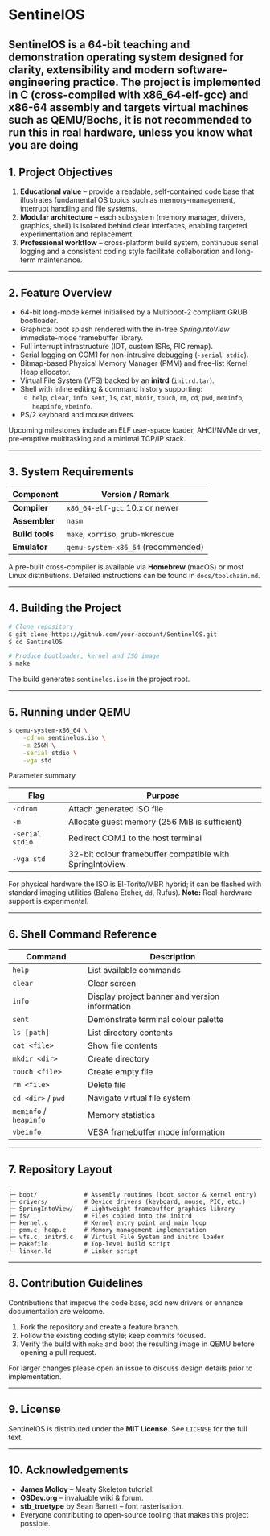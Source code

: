 # SentinelOS

SentinelOS is a 64-bit teaching and demonstration operating system designed for clarity, extensibility and modern software-engineering practice.  The project is implemented in C (cross-compiled with **x86_64-elf-gcc**) and x86-64 assembly and targets virtual machines such as QEMU/Bochs, it is not recommended to run this in real hardware, unless you know what you are doing
---

## 1. Project Objectives

1. **Educational value** – provide a readable, self-contained code base that illustrates fundamental OS topics such as memory-management, interrupt handling and file systems.
2. **Modular architecture** – each subsystem (memory manager, drivers, graphics, shell) is isolated behind clear interfaces, enabling targeted experimentation and replacement.
3. **Professional workflow** – cross-platform build system, continuous serial logging and a consistent coding style facilitate collaboration and long-term maintenance.

---

## 2. Feature Overview

* 64-bit long-mode kernel initialised by a Multiboot-2 compliant GRUB bootloader.
* Graphical boot splash rendered with the in-tree *SpringIntoView* immediate-mode framebuffer library.
* Full interrupt infrastructure (IDT, custom ISRs, PIC remap).
* Serial logging on COM1 for non-intrusive debugging (`-serial stdio`).
* Bitmap-based Physical Memory Manager (PMM) and free-list Kernel Heap allocator.
* Virtual File System (VFS) backed by an **initrd** (`initrd.tar`).
* Shell with inline editing & command history supporting:
  * `help`, `clear`, `info`, `sent`, `ls`, `cat`, `mkdir`, `touch`, `rm`, `cd`, `pwd`, `meminfo`, `heapinfo`, `vbeinfo`.
* PS/2 keyboard and mouse drivers.

Upcoming milestones include an ELF user-space loader, AHCI/NVMe driver, pre-emptive multitasking and a minimal TCP/IP stack.

---

## 3. System Requirements

| Component | Version / Remark |
|-----------|------------------|
| **Compiler** | `x86_64-elf-gcc` 10.x or newer |
| **Assembler** | `nasm` |
| **Build tools** | `make`, `xorriso`, `grub-mkrescue` |
| **Emulator** | `qemu-system-x86_64` (recommended) |

A pre-built cross-compiler is available via **Homebrew** (macOS) or most Linux distributions. Detailed instructions can be found in `docs/toolchain.md`.

---

## 4. Building the Project

```bash
# Clone repository
$ git clone https://github.com/your-account/SentinelOS.git
$ cd SentinelOS

# Produce bootloader, kernel and ISO image
$ make
```

The build generates `sentinelos.iso` in the project root.

---

## 5. Running under QEMU

```bash
$ qemu-system-x86_64 \
    -cdrom sentinelos.iso \
    -m 256M \
    -serial stdio \
    -vga std
```

Parameter summary

| Flag | Purpose |
|------|---------|
| `-cdrom` | Attach generated ISO file |
| `-m` | Allocate guest memory (256 MiB is sufficient) |
| `-serial stdio` | Redirect COM1 to the host terminal |
| `-vga std` | 32-bit colour framebuffer compatible with SpringIntoView |

For physical hardware the ISO is El-Torito/MBR hybrid; it can be flashed with standard imaging utilities (Balena Etcher, `dd`, Rufus). **Note:** Real-hardware support is experimental.

---

## 6. Shell Command Reference

| Command | Description |
|---------|-------------|
| `help` | List available commands |
| `clear` | Clear screen |
| `info` | Display project banner and version information |
| `sent` | Demonstrate terminal colour palette |
| `ls [path]` | List directory contents |
| `cat <file>` | Show file contents |
| `mkdir <dir>` | Create directory |
| `touch <file>` | Create empty file |
| `rm <file>` | Delete file |
| `cd <dir>` / `pwd` | Navigate virtual file system |
| `meminfo` / `heapinfo` | Memory statistics |
| `vbeinfo` | VESA framebuffer mode information |

---

## 7. Repository Layout

```
.
├─ boot/             # Assembly routines (boot sector & kernel entry)
├─ drivers/          # Device drivers (keyboard, mouse, PIC, etc.)
├─ SpringIntoView/   # Lightweight framebuffer graphics library
├─ fs/               # Files copied into the initrd
├─ kernel.c          # Kernel entry point and main loop
├─ pmm.c, heap.c     # Memory management implementation
├─ vfs.c, initrd.c   # Virtual File System and initrd loader
├─ Makefile          # Top-level build script
└─ linker.ld         # Linker script
```

---

## 8. Contribution Guidelines

Contributions that improve the code base, add new drivers or enhance documentation are welcome.

1. Fork the repository and create a feature branch.
2. Follow the existing coding style; keep commits focused.
3. Verify the build with `make` and boot the resulting image in QEMU before opening a pull request.

For larger changes please open an issue to discuss design details prior to implementation.

---

## 9. License

SentinelOS is distributed under the **MIT License**.  See `LICENSE` for the full text.

---

## 10. Acknowledgements

* **James Molloy** – Meaty Skeleton tutorial.
* **OSDev.org** – invaluable wiki & forum.
* **stb_truetype** by Sean Barrett – font rasterisation.
* Everyone contributing to open-source tooling that makes this project possible.
